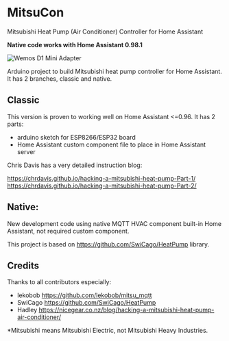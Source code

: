 # MitsuCon
Mitsubishi Heat Pump (Air Conditioner) Controller for Home Assistant

**Native code works with Home Assistant 0.98.1**

![Wemos D1 Mini Adapter](https://user-images.githubusercontent.com/44964969/51798270-c3392980-2242-11e9-8986-cffc5fe4d287.jpg)

Arduino project to build Mitsubishi heat pump controller for Home Assistant. It has 2 branches, classic and native.

## Classic
This version is proven to working well on Home Assistant <=0.96. It has 2 parts:

* arduino sketch for ESP8266/ESP32 board
* Home Assistant custom component file to place in Home Assistant server

Chris Davis has a very detailed instruction blog:

https://chrdavis.github.io/hacking-a-mitsubishi-heat-pump-Part-1/
https://chrdavis.github.io/hacking-a-mitsubishi-heat-pump-Part-2/

## Native: 
New development code using native MQTT HVAC component built-in Home Assistant, not required custom component.

This project is based on https://github.com/SwiCago/HeatPump library.

## Credits
Thanks to all contributors especially:
* lekobob https://github.com/lekobob/mitsu_mqtt
* SwiCago https://github.com/SwiCago/HeatPump
* Hadley  https://nicegear.co.nz/blog/hacking-a-mitsubishi-heat-pump-air-conditioner/

*Mitsubishi means Mitsubishi Electric, not Mitsubishi Heavy Industries.
